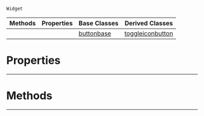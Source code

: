  `Widget`

|Methods|Properties|Base Classes|Derived Classes|
|---|---|---|---|
| | |[buttonbase](https://github.com/ArendDanielek/ZeroDocsTest/blob/master/code_reference/class_reference/buttonbase.markdown)|[toggleiconbutton](https://github.com/ArendDanielek/ZeroDocsTest/blob/master/code_reference/class_reference/toggleiconbutton.markdown)|


 #  Properties


---  
 #  Methods


---  
 
  
  
  
  
  
  
  

 